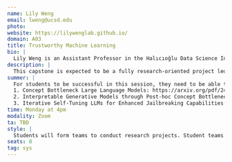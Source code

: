 ```yaml
---
name: Lily Weng
email: lweng@ucsd.edu
photo:
website: https://lilywenglab.github.io/
domain: A03
title: Trustworthy Machine Learning
bio: |
  Lily Weng is an Assistant Professor in the Halıcıoğlu Data Science Institute at UC San Diego with affiliation in the CSE department. Her research interest is in machine learning and deep learning, with primary focus on Trustworthy AI.
description: |
  This capstone is expected to be a fully research-oriented project led by student teams. The topics include: building interpretable deep learning models, automated mechanistic interpretability frameworks for deep vision models or large language models. Another potential topic is on the jailbreak attacks and other potential failure modes for LLMs.
summer: |
  For students to be successful in this session, they need to be able to understand the following papers and be able to set up the code repositories successfully:
  1. Concept Bottleneck Large Language Models: https://arxiv.org/pdf/2412.07992
  2. Interpretable Generative Models through Post-hoc Concept Bottlenecks: https://arxiv.org/abs/2503.19377
  3. Iterative Self-Tuning LLMs for Enhanced Jailbreaking Capabilities: https://arxiv.org/pdf/2410.18469
time: Monday at 4pm
modality: Zoom
ta: TBD
style: |
  Students will form teams to conduct research projects. Student teams are expected to lead the research project. Students are expected to be proficient in PyTorch and deep learning libraries, and have experience in setting up deep vision models and open-sourced LLMs.
seats: 8
tag: sys
---
```

